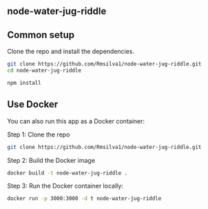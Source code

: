 ## node-water-jug-riddle

## Common setup

Clone the repo and install the dependencies.

```bash
git clone https://github.com/Rmsilva1/node-water-jug-riddle.git
cd node-water-jug-riddle
```

```bash
npm install
```

## Use Docker
You can also run this app as a Docker container:

Step 1: Clone the repo

```bash
git clone https://github.com/Rmsilva1/node-water-jug-riddle.git
```

Step 2: Build the Docker image

```bash
docker build -t node-water-jug-riddle .
```

Step 3: Run the Docker container locally:

```bash
docker run -p 3000:3000 -d t node-water-jug-riddle
```
